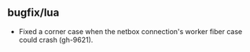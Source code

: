 ## bugfix/lua

* Fixed a corner case when the netbox connection's worker fiber case could crash
  (gh-9621).
